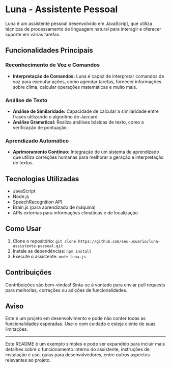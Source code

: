 # Luna - Assistente Pessoal

Luna é um assistente pessoal desenvolvido em JavaScript, que utiliza técnicas de processamento de linguagem natural para interagir e oferecer suporte em várias tarefas.

## Funcionalidades Principais

### Reconhecimento de Voz e Comandos

- **Interpretação de Comandos:** Luna é capaz de interpretar comandos de voz para executar ações, como agendar tarefas, fornecer informações sobre clima, calcular operações matemáticas e muito mais.

### Análise de Texto

- **Análise de Similaridade:** Capacidade de calcular a similaridade entre frases utilizando o algoritmo de Jaccard.
- **Análise Gramatical:** Realiza análises básicas de texto, como a verificação de pontuação.

### Aprendizado Automático

- **Aprimoramento Contínuo:** Integração de um sistema de aprendizado que utiliza correções humanas para melhorar a geração e interpretação de textos.

## Tecnologias Utilizadas

- JavaScript
- Node.js
- SpeechRecognition API
- Brain.js (para aprendizado de máquina)
- APIs externas para informações climáticas e de localização

## Como Usar

1. Clone o repositório: `git clone https://github.com/seu-usuario/luna-assistente-pessoal.git`
2. Instale as dependências: `npm install`
3. Execute o assistente: `node luna.js`

## Contribuições

Contribuições são bem-vindas! Sinta-se à vontade para enviar pull requests para melhorias, correções ou adições de funcionalidades.

## Aviso

Este é um projeto em desenvolvimento e pode não conter todas as funcionalidades esperadas. Use-o com cuidado e esteja ciente de suas limitações.

---

Este README é um exemplo simples e pode ser expandido para incluir mais detalhes sobre o funcionamento interno do assistente, instruções de instalação e uso, guias para desenvolvedores, entre outros aspectos relevantes ao projeto.